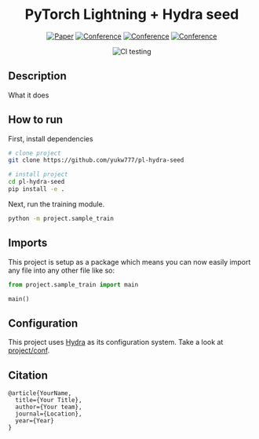<div align="center">

# PyTorch Lightning + Hydra seed

[![Paper](http://img.shields.io/badge/paper-arxiv.1001.2234-B31B1B.svg)](https://www.nature.com/articles/nature14539)
[![Conference](http://img.shields.io/badge/NeurIPS-2019-4b44ce.svg)](https://papers.nips.cc/book/advances-in-neural-information-processing-systems-31-2018)
[![Conference](http://img.shields.io/badge/ICLR-2019-4b44ce.svg)](https://papers.nips.cc/book/advances-in-neural-information-processing-systems-31-2018)
[![Conference](http://img.shields.io/badge/AnyConference-year-4b44ce.svg)](https://papers.nips.cc/book/advances-in-neural-information-processing-systems-31-2018)
<!--
ARXIV
[![Paper](http://img.shields.io/badge/arxiv-math.co:1480.1111-B31B1B.svg)](https://www.nature.com/articles/nature14539)
-->
![CI testing](https://github.com/yukw777/pl-hydra-seed/actions/workflows/ci-testing.yml/badge.svg)


<!--
Conference
-->
</div>

## Description
What it does

## How to run
First, install dependencies
```bash
# clone project
git clone https://github.com/yukw777/pl-hydra-seed

# install project
cd pl-hydra-seed
pip install -e .
```
Next, run the training module.
```bash
python -m project.sample_train
```

## Imports
This project is setup as a package which means you can now easily import any file into any other file like so:
```python
from project.sample_train import main

main()
```

## Configuration
This project uses [Hydra](https://hydra.cc/) as its configuration system. Take a look at [project/conf](project/conf).

## Citation
```
@article{YourName,
  title={Your Title},
  author={Your team},
  journal={Location},
  year={Year}
}
```
